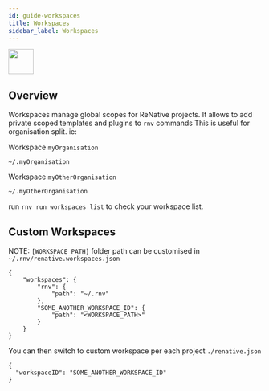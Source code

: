 ```yaml
---
id: guide-workspaces
title: Workspaces
sidebar_label: Workspaces
---
```


<img src="https://renative.org/img/ic_workspace.png" width=50 height=50 />

## Overview

Workspaces manage global scopes for ReNative projects.
It allows to add private scoped templates and plugins to `rnv` commands
This is useful for organisation split. ie:

Workspace `myOrganisation`

`~/.myOrganisation`

Workspace `myOtherOrganisation`

`~/.myOtherOrganisation`

run `rnv run workspaces list` to check your workspace list.

## Custom Workspaces

NOTE: `[WORKSPACE_PATH]` folder path can be customised in `~/.rnv/renative.workspaces.json`

```
{
    "workspaces": {
        "rnv": {
            "path": "~/.rnv"
        },
        "SOME_ANOTHER_WORKSPACE_ID": {
            "path": "<WORKSPACE_PATH>"
        }
    }
}
```

You can then switch to custom workspace per each project `./renative.json`

```
{
  "workspaceID": "SOME_ANOTHER_WORKSPACE_ID"
}
```
